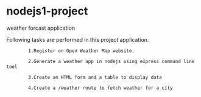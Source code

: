 # nodejs1-project
weather forcast application

Following tasks are performed in this project application.

            1.Register on Open Weather Map website.

            2.Generate a weather app in nodejs using express command line tool

            3.Create an HTML form and a table to display data
 
            4.Create a /weather route to fetch weather for a city
